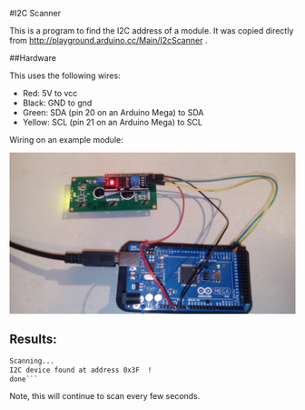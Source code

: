 #I2C Scanner

This is a program to find the I2C address of a module. It was copied directly from http://playground.arduino.cc/Main/I2cScanner . 



##Hardware

This uses the following wires:
- Red: 5V to vcc
- Black: GND to gnd
- Green: SDA (pin 20 on an Arduino Mega) to SDA
- Yellow: SCL (pin 21 on an Arduino Mega) to SCL



Wiring on an example module:

![A picture of the wiring](wiring.jpg)



## Results:

```I2C Scanner
Scanning...
I2C device found at address 0x3F  !
done```
```

Note, this will continue to scan every few seconds.